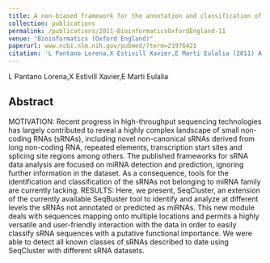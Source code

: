 ```yaml
---
title: A non-biased framework for the annotation and classification of the non-miRNA small RNA transcriptome.
collection: publications
permalink: /publications/2011-BioinformaticsOxfordEngland-11
venue: "Bioinformatics (Oxford England)"
paperurl: www.ncbi.nlm.nih.gov/pubmed/?term=21976421
citation: 'L Pantano Lorena,X Estivill Xavier,E Marti Eulalia (2011) A non-biased framework for the annotation and classification of the non-miRNA small RNA transcriptome. <i>Bioinformatics (Oxford England)</i>'
---
```


L Pantano Lorena,X Estivill Xavier,E Marti Eulalia
## Abstract
MOTIVATION: Recent progress in high-throughput sequencing technologies has largely contributed to reveal a highly complex landscape of small non-coding RNAs (sRNAs), including novel non-canonical sRNAs derived from long non-coding RNA, repeated elements, transcription start sites and splicing site regions among others. The published frameworks for sRNA data analysis are focused on miRNA detection and prediction, ignoring further information in the dataset. As a consequence, tools for the identification and classification of the sRNAs not belonging to miRNA family are currently lacking. RESULTS: Here, we present, SeqCluster, an extension of the currently available SeqBuster tool to identify and analyze at different levels the sRNAs not annotated or predicted as miRNAs. This new module deals with sequences mapping onto multiple locations and permits a highly versatile and user-friendly interaction with the data in order to easily classify sRNA sequences with a putative functional importance. We were able to detect all known classes of sRNAs described to date using SeqCluster with different sRNA datasets.
